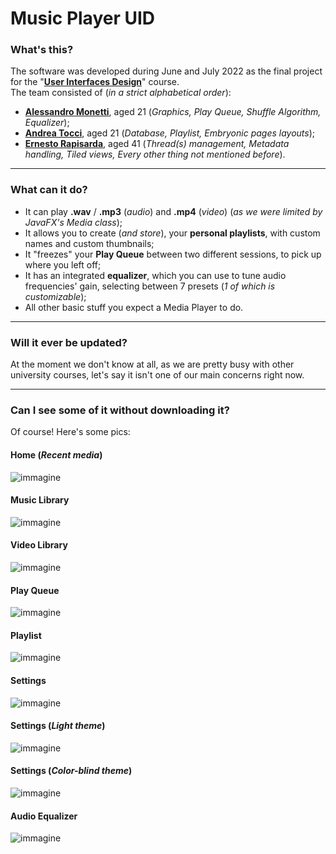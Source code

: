 # Music Player UID
### What's this?
The software was developed during June and July 2022 as the final project for the "[**User Interfaces Design**](https://sites.google.com/unical.it/inf-uid)" course.  
The team consisted of (*in a strict alphabetical order*):
  + [**Alessandro Monetti**](https://github.com/ilveron), aged 21 (*Graphics, Play Queue, Shuffle Algorithm, Equalizer*);
  + [**Andrea Tocci**](https://github.com/AndreaYpmY), aged 21 (*Database, Playlist, Embryonic pages layouts*);
  + [**Ernesto Rapisarda**](https://github.com/Ernesto-Rapisarda), aged 41 (*Thread(s) management, Metadata handling, Tiled views, Every other thing not mentioned before*).
  
---

### What can it do?
 + It can play **.wav** / **.mp3** (*audio*) and **.mp4** (*video*) (*as we were limited by JavaFX's Media class*);
 + It allows you to create (*and store*), your **personal playlists**, with custom names and custom thumbnails;
 + It "freezes" your **Play Queue** between two different sessions, to pick up where you left off;
 + It has an integrated **equalizer**, which you can use to tune audio frequencies' gain, selecting between 7 presets (*1 of which is customizable*);
 + All other basic stuff you expect a Media Player to do.
 
---

### Will it ever be updated?
At the moment we don't know at all, as we are pretty busy with other university courses, let's say it isn't one of our main concerns right now.

---

### Can I see some of it without downloading it?
Of course! Here's some pics:
#### Home (*Recent media*)

![immagine](https://user-images.githubusercontent.com/85177113/183476917-c2117258-49ef-4d54-92ab-63420a276205.png)

#### Music Library

![immagine](https://user-images.githubusercontent.com/85177113/183477247-fbd17ae7-53a1-4cd5-8aed-a526fe41d607.png)

#### Video Library

![immagine](https://user-images.githubusercontent.com/85177113/183478076-cae12534-6be0-45c9-8bc0-f9deee9068f7.png)

#### Play Queue

![immagine](https://user-images.githubusercontent.com/85177113/183477395-ce7de42d-1545-49c0-872c-4fc083aef5d0.png)

#### Playlist

![immagine](https://user-images.githubusercontent.com/85177113/183477865-2f82bc36-9de3-4669-9183-e9802aaeec8f.png)

#### Settings

![immagine](https://user-images.githubusercontent.com/85177113/183478498-e889c741-d8cb-41a9-9f7e-db984ddbb17d.png)

#### Settings (*Light theme*)

![immagine](https://user-images.githubusercontent.com/85177113/183478609-2e154ae9-28e9-4c2e-a79b-b9847015ebe0.png)

#### Settings (*Color-blind theme*)

![immagine](https://user-images.githubusercontent.com/85177113/183478697-4f3b2738-8e1c-4c73-9173-b341d9a8a7dd.png)

#### Audio Equalizer

![immagine](https://user-images.githubusercontent.com/85177113/183478175-e23b090d-fe4c-4fb2-a050-a76a67f1cd2c.png)

